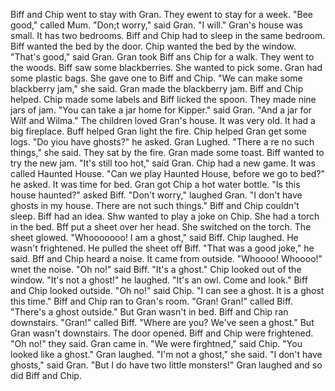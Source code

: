 Biff and Chip went to stay with Gran.
They ewent to stay for a week.
"Bee good," called Mum.
"Don;t worry," said Gran.
"I will."
Gran's house was small.
It has two bedrooms.
Biff and Chip had to sleep in the same bedroom.
Biff wanted the bed by the door.
Chip wanted the bed by the window.
"That's good," said Gran.
Gran took Biff ans Chip for a walk.
They went to the woods.
Biff saw some blackberries.
She wanted to pick some.
Gran had some plastic bags.
She gave one to Biff and Chip.
"We can make some blackberry jam," she said.
Gran made the blackberry jam.
Biff and Chip helped.
Chip made some labels and Biff licked the spoon.
They made nine jars of jam.
"You can take a jar home for Kipper." said Gran.
"And a jar for Wilf and Wilma."
The children loved Gran's house.
It was very old.
It had a big fireplace.
Buff helped Gran light the fire.
Chip helped Gran get some logs.
"Do yiou have ghosts?" he asked.
Gran Lughed.
"There a re no such things," she said.
They sat by the fire.
Gran made some toast.
Biff wanted to try the new jam.
"It's still too hot," said Gran.
Chip had a new game.
It was called Haunted House.
"Can we play Haunted House, before we go to bed?" he asked.
It was time for bed.
Gran got Chip a hot water bottle.
"Is this house haunted?" asked Biff.
"Don't worry," laughed Gran.
"I don't have ghosts in my house.
There are not such things."
Biff and Chip couldn't sleep.
Biff had an idea.
Shw wanted to play a joke on Chip.
She had a torch in the bed.
Bff put a sheet over her head.
She switched on the torch.
The sheet glowed.
"Whooooooo! I am a ghost," said Biff.
Chip laughed.
He wasn't frightened.
He pulled the sheet off Biff.
"That was a good joke," he said.
Bff and Chip heard a noise.
It came from outside.
"Whoooo! Whoooo!" wnet the noise.
"Oh no!" said Biff.
"It's a ghost."
Chip looked out of the window.
"It's not a ghost!" he laughed.
"It's an owl. Come and look."
Biff and Chip looked outside.
"Oh no!" said Chip.
"I can see a ghost. It is a ghost this time."
Biff and Chip ran to Gran's room.
"Gran! Gran!" called Biff.
"There's a ghost outside."
But Gran wasn't in bed.
Biff and Chip ran downstairs.
"Gran!" called Biff.
"Where are you? We've seen a ghost."
But Gran wasn't downstairs.
The door opened.
Biff and Chip were frightened.
"Oh no!" they said.
Gran came in.
"We were firghtned," said Chip.
"You looked like a ghost."
Gran laughed.
"I'm not a ghost," she said.
"I don't have ghosts," said Gran.
"But I do have two little monsters!"
Gran laughed and so did Biff and Chip.
